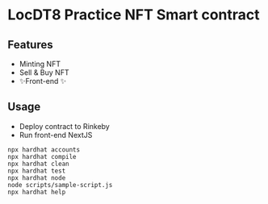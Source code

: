 # LocDT8 Practice NFT Smart contract

## Features

- Minting NFT
- Sell & Buy NFT
- ✨Front-end ✨

## Usage

- Deploy contract to Rinkeby
- Run front-end NextJS

```shell
npx hardhat accounts
npx hardhat compile
npx hardhat clean
npx hardhat test
npx hardhat node
node scripts/sample-script.js
npx hardhat help
```
